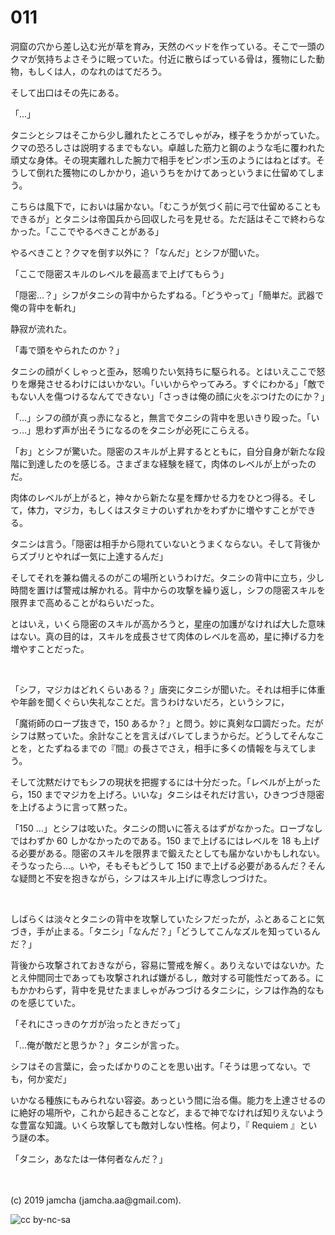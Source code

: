 

# 011

洞窟の穴から差し込む光が草を育み，天然のベッドを作っている。そこで一頭のクマが気持ちよさそうに眠っていた。付近に散らばっている骨は，獲物にした動物，もしくは人，のなれのはてだろう。

そして出口はその先にある。

「…」

タニシとシフはそこから少し離れたところでしゃがみ，様子をうかがっていた。クマの恐ろしさは説明するまでもない。卓越した筋力と鋼のような毛に覆われた頑丈な身体。その現実離れした腕力で相手をピンポン玉のようにはねとばす。そうして倒れた獲物にのしかかり，追いうちをかけてあっというまに仕留めてしまう。

こちらは風下で，においは届かない。「むこうが気づく前に弓で仕留めることもできるが」とタニシは帝国兵から回収した弓を見せる。ただ話はそこで終わらなかった。「ここでやるべきことがある」

やるべきこと？クマを倒す以外に？「なんだ」とシフが聞いた。

「ここで隠密スキルのレベルを最高まで上げてもらう」

「隠密…？」シフがタニシの背中からたずねる。「どうやって」「簡単だ。武器で俺の背中を斬れ」

静寂が流れた。

「毒で頭をやられたのか？」

タニシの顔がくしゃっと歪み，怒鳴りたい気持ちに駆られる。とはいえここで怒りを爆発させるわけにはいかない。「いいからやってみろ。すぐにわかる」「敵でもない人を傷つけるなんてできない」「さっきは俺の顔に火をぶつけたのにか？」

「…」シフの顔が真っ赤になると，無言でタニシの背中を思いきり殴った。「いっ…」思わず声が出そうになるのをタニシが必死にこらえる。

「お」とシフが驚いた。隠密のスキルが上昇するとともに，自分自身が新たな段階に到達したのを感じる。さまざまな経験を経て，肉体のレベルが上がったのだ。

肉体のレベルが上がると，神々から新たな星を輝かせる力をひとつ得る。そして，体力，マジカ，もしくはスタミナのいずれかをわずかに増やすことができる。

タニシは言う。「隠密は相手から隠れていないとうまくならない。そして背後からズブリとやれば一気に上達するんだ」

そしてそれを兼ね備えるのがこの場所というわけだ。タニシの背中に立ち，少し時間を置けば警戒は解かれる。背中からの攻撃を繰り返し，シフの隠密スキルを限界まで高めることがねらいだった。

とはいえ，いくら隠密のスキルが高かろうと，星座の加護がなければ大した意味はない。真の目的は，スキルを成長させて肉体のレベルを高め，星に捧げる力を増やすことだった。

<br>

「シフ，マジカはどれくらいある？」唐突にタニシが聞いた。それは相手に体重や年齢を聞くぐらい失礼なことだ。言うわけないだろ，というシフに，

「魔術師のローブ抜きで，150 あるか？」と問う。妙に真剣な口調だった。だがシフは黙っていた。余計なことを言えばバレてしまうからだ。どうしてそんなことを，とたずねるまでの『間』の長さでさえ，相手に多くの情報を与えてしまう。

そして沈黙だけでもシフの現状を把握するには十分だった。「レベルが上がったら，150 までマジカを上げろ。いいな」タニシはそれだけ言い，ひきつづき隠密を上げるように言って黙った。

「150 …」とシフは呟いた。タニシの問いに答えるはずがなかった。ローブなしではわずか 60 しかなかったのである。150 まで上げるにはレベルを 18 も上げる必要がある。隠密のスキルを限界まで鍛えたとしても届かないかもしれない。そうなったら…。いや，そもそもどうして 150 まで上げる必要があるんだ？そんな疑問と不安を抱きながら，シフはスキル上げに専念しつづけた。

<br>

しばらくは淡々とタニシの背中を攻撃していたシフだったが，ふとあることに気づき，手が止まる。「タニシ」「なんだ？」「どうしてこんなズルを知っているんだ？」

背後から攻撃されておきながら，容易に警戒を解く。ありえないではないか。たとえ仲間同士であっても攻撃されれば嫌がるし，敵対する可能性だってある。にもかかわらず，背中を見せたまましゃがみつづけるタニシに，シフは作為的なものを感じていた。

「それにさっきのケガが治ったときだって」

「…俺が敵だと思うか？」タニシが言った。

シフはその言葉に，会ったばかりのことを思い出す。「そうは思ってない。でも，何か変だ」

いかなる種族にもみられない容姿。あっという間に治る傷。能力を上達させるのに絶好の場所や，これから起きることなど，まるで神でなければ知りえないような豊富な知識。いくら攻撃しても敵対しない性格。何より，『 Requiem 』という謎の本。

「タニシ，あなたは一体何者なんだ？」

<br>
<br>
(c) 2019 jamcha (jamcha.aa@gmail.com).

![cc by-nc-sa](https://i.creativecommons.org/l/by-nc-sa/4.0/88x31.png)

